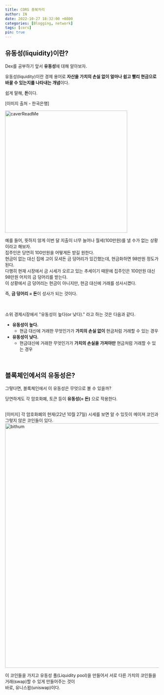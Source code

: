 ```yaml
---
title: CORS 중복처리
author: IN
date: 2022-10-27 18:32:00 +0800
categories: [Blogging, network]
tags: [cors]
pin: true
---
```


## 유동성(liquidity)이란?

Dex를 공부하기 앞서 **유동성**에 대해 알아보자.
<br />

유동성(liquidity)이란 경제 용어로 **자산을 가치의 손실 없이 얼마나 쉽고 빨리 현금으로 바꿀 수 있는지를 나타내는 개념**이다.
<br />

쉽게 말해, **돈**이다.
<br />

[이미지 출처 - 한국은행]

<img src="https://user-images.githubusercontent.com/65399118/198251284-ff96d85e-256e-4005-8c30-a7148640a292.jpeg" alt="caverReadMe" width="400"/>

<br />

예를 들어, 뜻하지 않게 이번 달 지출이 너무 늘어나 월세(100만원)를 낼 수가 없는 상황이라고 해보자.
<br />
집주인은 당연히 100만원을 어떻게든 받길 원한다.
<br />
현금이 없는 대신 집에 고이 모셔돈 금 덩어리가 있긴했는데, 현금화하면 98만원 정도가 된다.
<br />
다행히 현재 시장에서 금 시세가 오르고 있는 추세이기 때문에 집주인은 100만원 대신 98만원 어치의 금 덩어리를 받는다.
<br />
이 상황에서 금 덩어리는 현금이 아니지만, 현금 대신에 거래를 성사시켰다.
<br />

즉, **금 덩어리 = 돈**이 성사가 되는 것이다.

<br />
<br />
소위 경제시장에서 "유동성이 높다(or 낮다)." 라고 하는 것은 다음과 같다.

- **유동성이 높다.**
  - 현금 대신에 거래한 무엇인가가 **가치의 손실 없이** 현금처럼 거래할 수 있는 경우
- **유동성이 낮다.**
  - 현금대신에 거래한 무엇인가가 **가치의 손실을 가져야만** 현금처럼 거래할 수 있는 경우

<br />

## 블록체인에서의 유동성은?

그렇다면, 블록체인에서 이 유동성은 무엇으로 볼 수 있을까?
<br />

당연하게도 각 암호화폐, 토큰 등이 **유동성(= 돈)** 으로 작용한다.

<br />
[이미지] 각 암호화폐의 현재(22년 10월 27일) 시세를 보면 알 수 있듯이 메이져 코인과 그렇지 않은 코인들이 있다.
<br />

<img src="https://user-images.githubusercontent.com/65399118/198260863-c070deec-e906-4964-a1a5-d0397a72f8f0.png" alt="bithum" width="800"/>

<br />

이 코인들을 가지고 유동성 풀(Liquidity pool)을 만들어서 서로 다른 가치의 코인들을 거래(swap)할 수 있게 만들어주는 것이
<br />
바로, 유니스왑(uniswap)이다.
